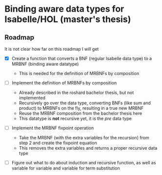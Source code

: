 # Binding aware data types for Isabelle/HOL (master's thesis)

## Roadmap

It is not clear how far on this roadmap I will get

- [x] Create a function that converts a BNF (regular Isabelle data type) to a MRBNF (binding aware datatype)
    - This is needed for the definition of MRBNFs by composition

- [ ] Implement the definition of MRBNFs by composition
    - Already described in the roshard bachelor thesis, but not implemented
    - Recursively go over the data type, converting BNFs (like sum and product) to MRBNFs on the fly, resulting in a true new MRBNF
    - Reuse the MRBNF composition from the bachelor thesis here
    - This datatype is **not** recursive yet, it is the _pre_ data type

- [ ] Implement the MRBNF fixpoint operation
    - Take the MRBNF (with the extra variables for the recursion) from step 2 and create the fixpoint equation
    - This removes the extra variables and returns a proper recursive data type

- [ ] Figure out what to do about induction and recursive function, as well as variable for variable and variable for term substitution
